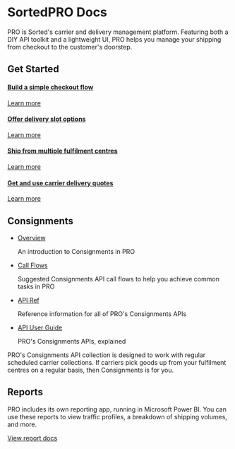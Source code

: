 <head>
    <script src="https://kit.fontawesome.com/ae1b65f155.js" crossorigin="anonymous"></script>
</head>

<style type="text/css">
    .col-md-10 {
        width: 100%;
    }

    .sideaffix {
        display: none;
    }

    .subnav {
        display: none !important;
    }

    .page-stats {
        display: none !important;
    }
</style>

<div class="header-container">
    <h1 id="big-header" class="text--header">SortedPRO Docs</h1>
    <p class="header-info">
        PRO is Sorted's carrier and delivery management platform. Featuring both a DIY API toolkit and a lightweight UI, PRO helps you manage your shipping from checkout to the customer's doorstep. 
    </p>
</div>
<div class="landing-container">
    <h2>Get Started</h2>
    <div class="global-spacer">
        <div class="landing-button-container">
            <div class="dual-quad">
                <a href="/pro/api/help/flows/classic_flow.html" class="message-block">
                    <i class="fas fa-shopping-basket"></i>
                    <h4>Build a simple checkout flow</h4>
                    <p class="link-pink" href="/pro/api/help/flows/classic_flow.html">Learn more</p>
                </a>
                <a href="/pro/api/help/flows/consumer_options_flow.html" class="message-block">
                    <i class="fas fa-truck"></i>
                    <h4>Offer delivery slot options</h4>
                    <p class="link-pink" href="/pro/api/help/flows/consumer_options_flow.html">Learn more</p>
                </a>
                <a href="/pro/api/help/flows/order_flex_flow.html" class="message-block">
                    <i class="fas fa-boxes"></i>
                    <h4>Ship from multiple fulfilment centres</h4>
                    <p class="link-pink" href="/pro/api/help/flows/order_flex_flow.html">Learn more</p>
                </a>
                <a href="/pro/api/help/flows/quotes_flow.html" class="message-block">
                    <i class="fas fa-credit-card"></i>
                    <h4>Get and use carrier delivery quotes</h4>
                    <p class="link-pink" href="/pro/api/help/flows/quotes_flow.html">Learn more</p>
                </a>
            </div>
        </div>
    </div>
</div>
<div class="landing-container">
    <h2>Consignments</h2>
    <div class="two-columns">
        <div class="left-column">
            <ul class="fa-ul">
                <li><span class="fa-li"><i class="fas fa-check-square"></i></span><a href="/pro/api/help/introduction.html">Overview</a><p class="button-text">An introduction to Consignments in PRO</p></li>
                <li><span class="fa-li"><i class="fas fa-check-square"></i></span><a href="/pro/api/help/flows.html">Call Flows</a><p class="button-text">Suggested Consignments API call flows to help you achieve common tasks in PRO</p></li>
                <li><span class="fa-li"><i class="fas fa-check-square"></i></span><a href="https://docs.electioapp.com/#/api">API Ref</a><p class="button-text">Reference information for all of PRO's Consignments APIs</p></li>
                <li><span class="fa-li"><i class="fas fa-check-square"></i></span><a href="/pro/api/help/managing_consignments.html">API User Guide</a><p class="button-text">PRO's Consignments APIs, explained</p></li>          
            </ul>
        </div>
        <div class="right-column">
            <p>PRO's Consignments API collection is designed to work with regular scheduled carrier collections. If carriers pick goods up from your fulfilment centres on a regular basis, then Consignments is for you. </p>
        </div>
    </div>    
</div>
<div class="landing-container">
    <h2>Reports</h2>
    <p>PRO includes its own reporting app, running in Microsoft Power BI. You can use these reports to view traffic profiles, a breakdown of shipping volumes, and more. </p>
    <a href="/pro/reports/index.html"><div class="landing-button">View report docs</div></a>    
</div>